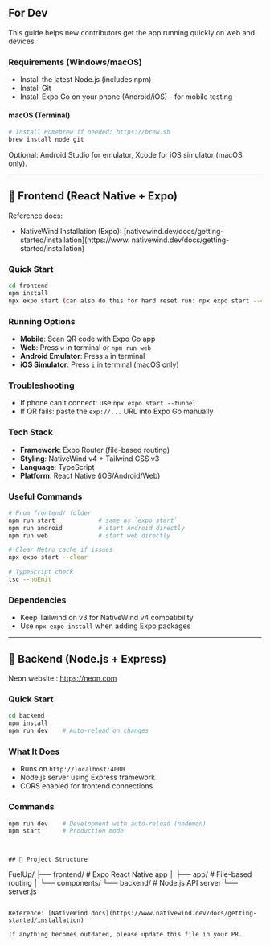 ## For Dev

This guide helps new contributors get the app running quickly on web and devices.

### Requirements (Windows/macOS)
- Install the latest Node.js (includes npm)
- Install Git
- Install Expo Go on your phone (Android/iOS) - for mobile testing

#### macOS (Terminal)
```bash
# Install Homebrew if needed: https://brew.sh
brew install node git
```

Optional: Android Studio for emulator, Xcode for iOS simulator (macOS only).

---

## 📱 Frontend (React Native + Expo)

Reference docs:
- NativeWind Installation (Expo): [nativewind.dev/docs/getting-started/installation](https://www.
nativewind.dev/docs/getting-started/installation)

### Quick Start
```bash
cd frontend
npm install
npx expo start (can also do this for hard reset run: npx expo start --clear)
```

### Running Options
- **Mobile**: Scan QR code with Expo Go app
- **Web**: Press `w` in terminal or `npm run web`
- **Android Emulator**: Press `a` in terminal
- **iOS Simulator**: Press `i` in terminal (macOS only)

### Troubleshooting
- If phone can't connect: use `npx expo start --tunnel`
- If QR fails: paste the `exp://...` URL into Expo Go manually

### Tech Stack
- **Framework**: Expo Router (file-based routing)
- **Styling**: NativeWind v4 + Tailwind CSS v3
- **Language**: TypeScript
- **Platform**: React Native (iOS/Android/Web)

### Useful Commands
```bash
# From frontend/ folder
npm run start            # same as `expo start`
npm run android          # start Android directly
npm run web              # start web directly

# Clear Metro cache if issues
npx expo start --clear

# TypeScript check
tsc --noEmit
```

### Dependencies
- Keep Tailwind on v3 for NativeWind v4 compatibility
- Use `npx expo install` when adding Expo packages

---

## 🚀 Backend (Node.js + Express)
Neon website : https://neon.com

### Quick Start
```bash
cd backend
npm install
npm run dev    # Auto-reload on changes
```

### What It Does
- Runs on `http://localhost:4000`
- Node.js server using Express framework
- CORS enabled for frontend connections

### Commands
```bash
npm run dev    # Development with auto-reload (nodemon)
npm start      # Production mode
```


```


## 📁 Project Structure
```
FuelUp/
├── frontend/     # Expo React Native app
│   ├── app/      # File-based routing
│   └── components/
└── backend/      # Node.js API server
    └── server.js
```

Reference: [NativeWind docs](https://www.nativewind.dev/docs/getting-started/installation)

If anything becomes outdated, please update this file in your PR.